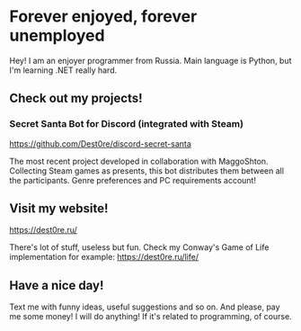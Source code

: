 # Forever enjoyed, forever unemployed

Hey! I am an enjoyer programmer from Russia. Main language is Python, but I'm learning .NET really hard.


## Check out my projects!

### Secret Santa Bot for Discord (integrated with Steam)
https://github.com/Dest0re/discord-secret-santa

The most recent project developed in collaboration with MaggoShton.
Collecting Steam games as presents, this bot distributes them between all the participants. Genre preferences and PC requirements account!


## Visit my website!

https://dest0re.ru/

There's lot of stuff, useless but fun.
Check my Conway's Game of Life implementation for example:
https://dest0re.ru/life/


## Have a nice day!
Text me with funny ideas, useful suggestions and so on. And please, pay me some money! I will do anything! If it's related to programming, of course.
